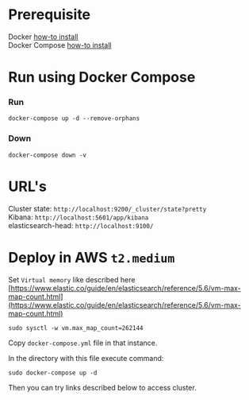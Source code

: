# Prerequisite
Docker [how-to install](https://docs.docker.com/engine/installation/)  
Docker Compose [how-to install](https://docs.docker.com/compose/install/)

# Run using Docker Compose
### Run
```
docker-compose up -d --remove-orphans
```

### Down
```
docker-compose down -v
```

# URL's
Cluster state: `http://localhost:9200/_cluster/state?pretty`  
Kibana: `http://localhost:5601/app/kibana`  
elasticsearch-head: `http://localhost:9100/`

# Deploy in AWS `t2.medium`
Set `Virtual memory` like described here [https://www.elastic.co/guide/en/elasticsearch/reference/5.6/vm-max-map-count.html](https://www.elastic.co/guide/en/elasticsearch/reference/5.6/vm-max-map-count.html)
```
sudo sysctl -w vm.max_map_count=262144
```

Copy `docker-compose.yml` file in that instance.  

In the directory with this file execute command:
```
sudo docker-compose up -d
```

Then you can try links described below to access cluster.